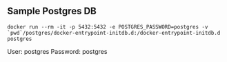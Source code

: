 
## Sample Postgres DB

```docker run --rm -it -p 5432:5432 -e POSTGRES_PASSWORD=postgres -v `pwd`/postgres/docker-entrypoint-initdb.d:/docker-entrypoint-initdb.d postgres```

User: postgres
Password: postgres